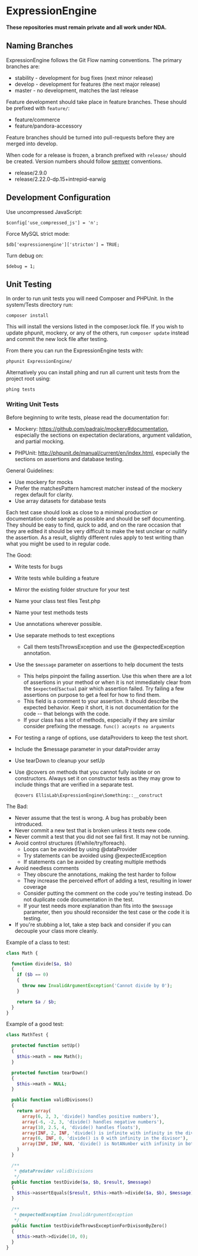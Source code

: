 # ExpressionEngine

**These repositories must remain private and all work under NDA.**

## Naming Branches

ExpressionEngine follows the Git Flow naming conventions. The primary
branches are:

* stability - development for bug fixes (next minor release)
* develop - development for features (the next major release)
* master - no development, matches the last release

Feature development should take place in feature branches. These should
be prefixed with `feature/`:

* feature/commerce
* feature/pandora-accessory

Feature branches should be turned into pull-requests before they are
merged into develop.

When code for a release is frozen, a branch prefixed with `release/`
should be created. Version numbers should follow
[semver](http://semver.org) conventions.

* release/2.9.0
* release/2.22.0-dp.15+intrepid-earwig


## Development Configuration

Use uncompressed JavaScript:

```
$config['use_compressed_js'] = 'n';
```

Force MySQL strict mode:

```
$db['expressionengine']['stricton'] = TRUE;
```

Turn debug on:

```
$debug = 1;
```


## Unit Testing

In order to run unit tests you will need Composer and PHPUnit. In the
system/Tests directory run:

```
composer install
```

This will install the versions listed in the composer.lock file. If you
wish to update phpunit, mockery, or any of the others, run `composer
update` instead and commit the new lock file after testing.

From there you can run the ExpressionEngine tests with:

```
phpunit ExpressionEngine/
```

Alternatively you can install phing and run all current unit tests from
the project root using:

```
phing tests
```


### Writing Unit Tests

Before beginning to write tests, please read the documentation for:

* Mockery: https://github.com/padraic/mockery#documentation, especially
  the sections on expectation declarations, argument validation, and
  partial mocking.

* PHPUnit: http://phpunit.de/manual/current/en/index.html, especially
  the sections on assertions and database testing.

General Guidelines:

 - Use mockery for mocks
 - Prefer the matchesPattern hamcrest matcher instead of the mockery
   regex default for clarity.
 - Use array datasets for database tests

Each test case should look as close to a minimal production or
documentation code sample as possible and should be self documenting.
They should be easy to find, quick to add, and on the rare occasion that
they are edited it should be very difficult to make the test unclear or
nullify the assertion. As a result, slightly different rules apply to
test writing than what you might be used to in regular code.

The Good:

* Write tests for bugs
* Write tests while building a feature
* Mirror the existing folder structure for your test
* Name your class test files <ClassName>Test.php
* Name your test methods tests<MethodName>
* Use annotations wherever possible.
* Use separate methods to test exceptions
  * Call them tests<MethodName>ThrowsException<condition> and use the
    @expectedException annotation.
* Use the `$message` parameter on assertions to help document the tests
  * This helps pinpoint the failing assertion. Use this when there are a
    lot of assertions in your method or when it is not immediately clear
    from the `$expected`/`$actual` pair which assertion failed. Try
    failing a few assertions on purpose to get a feel for how to find
    them.
  * This field is a comment to your assertion. It should describe the
    expected behavior. Keep it short, it is not documentation for the
    code -- that belongs with the code.
  * If your class has a lot of methods, especially if they are similar
    consider prefixing the message. `func() accepts no arguments`
* For testing a range of options, use dataProviders to keep the test
  short.
* Include the $message parameter in your dataProvider array
* Use tearDown to cleanup your setUp
* Use @covers on methods that you cannot fully isolate or on
  constructors. Always set it on constructor tests as they may grow to
  include things that are verified in a separate test.

  `@covers EllisLab\ExpressionEngine\Something::__construct`

The Bad:

* Never assume that the test is wrong. A bug has probably been
  introduced.
* Never commit a new test that is broken unless it tests new code.
* Never commit a test that you did not see fail first. It may not be
  running.
* Avoid control structures (if/while/try/foreach).
  * Loops can be avoided by using @dataProvider
  * Try statements can be avoided using @expectedException
  * If statements can be avoided by creating multiple methods
* Avoid needless comments
    * They obscure the annotations, making the test harder to follow
    * They increase the perceived effort of adding a test, resulting in
      lower coverage
    * Consider putting the comment on the code you're testing instead.
      Do not duplicate code documentation in the test.
    * If your test needs more explanation than fits into the `$message`
      parameter, then you should reconsider the test case or the code it
      is testing.
* If you're stubbing a lot, take a step back and consider if you can
  decouple your class more cleanly.


Example of a class to test:

```php
class Math {

  function divide($a, $b)
  {
    if ($b == 0)
    {
      throw new InvalidArgumentException('Cannot divide by 0');
    }

    return $a / $b;
  }
}
```


Example of a good test:

```php
class MathTest {

  protected function setUp()
  {
    $this->math = new Math();
  }

  protected function tearDown()
  {
    $this->math = NULL;
  }

  public function validDivisons()
  {
    return array(
      array(6, 2, 3, 'divide() handles positive numbers'),
      array(-6, -2, 3, 'divide() handles negative numbers'),
      array(10, 2.5, 4, 'divide() handles floats'),
      array(INF, 2, INF, 'divide() is infinite with infinity in the dividend'),
      array(6, INF, 0, 'divide() is 0 with infinity in the divisor'),
      array(INF, INF, NAN, 'divide() is NotANumber with infinity in both arguments')
    )
  }

  /**
   * @dataProvider validDivisions
   */
  public function testDivide($a, $b, $result, $message)
  {
    $this->assertEquals($result, $this->math->divide($a, $b), $message);
  }

  /**
   * @expectedException InvalidArgumentException
   */
  public function testDivideThrowsExceptionForDivisonByZero()
  {
    $this->math->divide(10, 0);
  }
}
```
